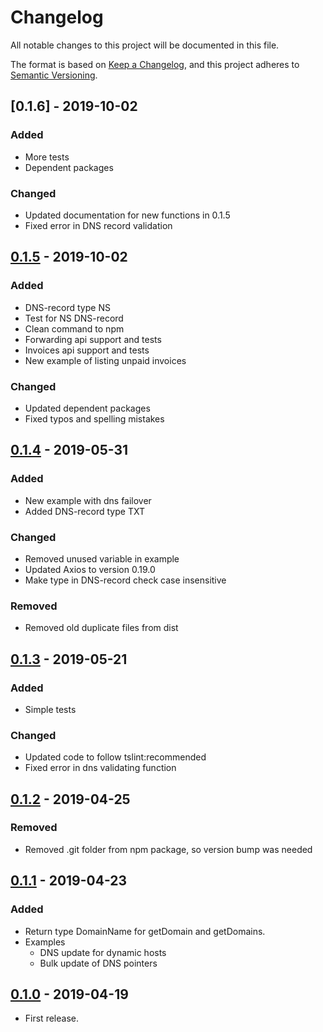 # Changelog
All notable changes to this project will be documented in this file.

The format is based on [Keep a Changelog](https://keepachangelog.com/en/1.0.0/),
and this project adheres to [Semantic Versioning](https://semver.org/spec/v2.0.0.html).

## [0.1.6] - 2019-10-02
### Added
- More tests
- Dependent packages

### Changed
- Updated documentation for new functions in 0.1.5
- Fixed error in DNS record validation

## [0.1.5] - 2019-10-02
### Added
- DNS-record type NS
- Test for NS DNS-record
- Clean command to npm
- Forwarding api support and tests
- Invoices api support and tests
- New example of listing unpaid invoices

### Changed
- Updated dependent packages
- Fixed typos and spelling mistakes

## [0.1.4] - 2019-05-31
### Added
- New example with dns failover 
- Added DNS-record type TXT

### Changed
- Removed unused variable in example
- Updated Axios to version 0.19.0
- Make type in DNS-record check case insensitive

### Removed
- Removed old duplicate files from dist

## [0.1.3] - 2019-05-21
### Added
- Simple tests

### Changed
- Updated code to follow tslint:recommended
- Fixed error in dns validating function

## [0.1.2] - 2019-04-25
### Removed
- Removed .git folder from npm package, so version bump was needed

## [0.1.1] - 2019-04-23
### Added
- Return type DomainName for getDomain and getDomains.
- Examples
  - DNS update for dynamic hosts
  - Bulk update of DNS pointers

## [0.1.0] - 2019-04-19
- First release.

[0.1.5]: https://github.com/domeneshop/domeneshop.js/compare/v0.1.4...v0.1.5
[0.1.4]: https://github.com/domeneshop/domeneshop.js/compare/v0.1.3...v0.1.4
[0.1.3]: https://github.com/domeneshop/domeneshop.js/compare/v0.1.2...v0.1.3
[0.1.2]: https://github.com/domeneshop/domeneshop.js/compare/v0.1.1...v0.1.2
[0.1.1]: https://github.com/domeneshop/domeneshop.js/compare/v0.1.0...v0.1.1
[0.1.0]: https://github.com/domeneshop/domeneshop.js/releases/tag/v0.1.0